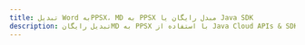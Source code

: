 ---title: تبدیل Word بهPPSX، MD به PPSX مبدل رایگان یا Java SDKdescription: تبدیل رایگانMD به PPSX با استفاده از Java Cloud APIs & SDK. همچنین اسناد Microsoft Word و OpenOffice را در Cloud ایجاد، ویرایش و رندر کنید.---